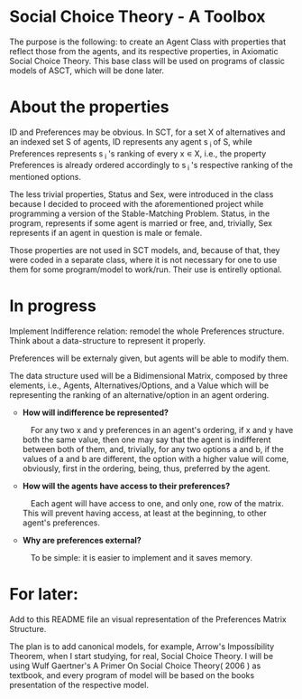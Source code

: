 # Social Choice Theory - A Toolbox

The purpose is the following: to create an Agent Class with properties that reflect those from the agents, and its respective properties, in Axiomatic Social Choice Theory. This base class will be used on programs of classic models of ASCT, which will be done later.

# About the properties

ID and Preferences may be obvious. In SCT, for a set X of alternatives and an indexed set S of agents, ID represents any agent s<sub> i </sub> of S, while Preferences represents s<sub> i </sub>'s ranking of every x <span>&#8714;</span> X, i.e., the property Preferences is already ordered accordingly to s<sub> i </sub>'s respective ranking of the mentioned options.

The less trivial properties, Status and Sex, were introduced in the class because I decided to proceed with the aforementioned project while programming a version of the Stable-Matching Problem. Status, in the program, represents if some agent is married or free, and, trivially, Sex represents if an agent in question is male or female.

Those properties are not used in SCT models, and, because of that, they were coded in a separate class, where it is not necessary for one to use them for some program/model to work/run. Their use is entirelly optional.

# In progress

Implement Indifference relation: remodel the whole Preferences structure. Think about a data-structure to represent it properly.

Preferences will be externaly given, but agents will be able to modify them.

The data structure used will be a Bidimensional Matrix, composed by three elements, i.e., Agents, Alternatives/Options, and a Value which will be representing the ranking of an alternative/option in an agent ordering.

<ul type="circle">
  
<li><strong>How will indifference be represented?</strong></li>

&emsp;For any two x and y preferences in an agent's ordering, if x and y have both the same value, then one may say that the agent is indifferent between both of them, and, trivially, for any two options a and b, if the values of a and b are different, the option with a higher value will come, obviously, first in the ordering, being, thus, preferred by the agent.

<li><strong>How will the agents have access to their preferences?</strong></li>

&emsp;Each agent will have access to one, and only one, row of the matrix. This will prevent having access, at least at the beginning, to other agent's preferences. 

<li><strong>Why are preferences external?</strong></li>
 
&emsp;To be simple: it is easier to implement and it saves memory.

</ul>

# For later:

Add to this README file an visual representation of the Preferences Matrix Structure.

The plan is to add canonical models, for example, Arrow's Impossíbility Theorem, when I start studying, for real, Social Choice Theory. I will be using Wulf Gaertner's A Primer On Social Choice Theory( 2006 ) as textbook, and every program of model will be based on the books presentation of the respective model.
